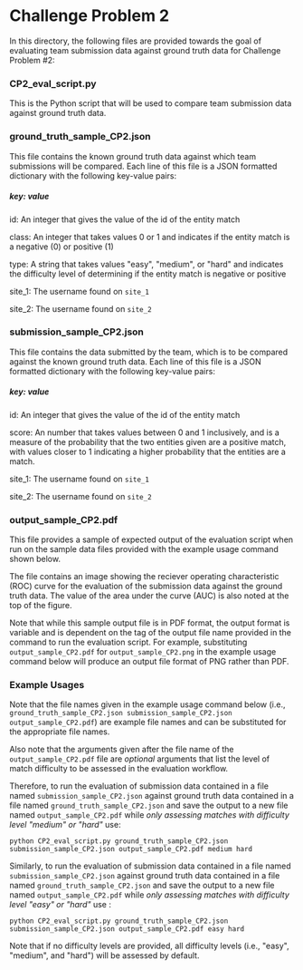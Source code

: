 # Challenge Problem 2

In this directory, the following files are provided towards the goal of evaluating team submission data against ground truth data for Challenge Problem #2:

### CP2_eval_script.py
This is the Python script that will be used to compare team submission data against ground truth data.

### ground_truth_sample_CP2.json
This file contains the known ground truth data against which team submissions will be compared.  Each line of this file is a JSON formatted dictionary with the following key-value pairs:
##### key: value
id: An integer that gives the value of the id of the entity match

class: An integer that takes values 0 or 1 and indicates if the entity match is a negative (0) or positive (1)

type: A string that takes values "easy", "medium", or "hard" and indicates the difficulty level of determining if the entity match is negative or positive

site_1: The username found on `site_1`

site_2: The username found on `site_2`

### submission_sample_CP2.json
This file contains the data submitted by the team, which is to be compared against the known ground truth data.  Each line of this file is a JSON formatted dictionary with the following key-value pairs:
##### key: value
id: An integer that gives the value of the id of the entity match

score: An number that takes values between 0 and 1 inclusively, and is a measure of the probability that the two entities given are a positive match, with values closer to 1 indicating a higher probability that the entities are a match.

site_1: The username found on `site_1`

site_2: The username found on `site_2`

### output_sample_CP2.pdf
This file provides a sample of expected output of the evaluation script when run on the sample data files provided with the example usage command shown below.

The file contains an image showing the reciever operating characteristic (ROC) curve for the evaluation of the submission data against the ground truth data.  The value of the area under the curve (AUC) is also noted at the top of the figure.

Note that while this sample output file is in PDF format, the output format is variable and is dependent on the tag of the output file name provided in the command to run the evaluation script.  For example, substituting `output_sample_CP2.pdf` for `output_sample_CP2.png` in the example usage command below will produce an output file format of PNG rather than PDF.

### Example Usages

Note that the file names given in the example usage command below (i.e., `ground_truth_sample_CP2.json submission_sample_CP2.json output_sample_CP2.pdf`) are example file names and can be substituted for the appropriate file names.

Also note that the arguments given after the file name of the `output_sample_CP2.pdf` file are *optional* arguments that list the level of match difficulty to be assessed in the evaluation workflow.

Therefore, to run the evaluation of submission data contained in a file named `submission_sample_CP2.json` against ground truth data contained in a file named `ground_truth_sample_CP2.json` and save the output to a new file named `output_sample_CP2.pdf` while *only assessing matches with difficulty level "medium" or "hard"* use:

`python CP2_eval_script.py ground_truth_sample_CP2.json submission_sample_CP2.json output_sample_CP2.pdf medium hard`

Similarly, to run the evaluation of submission data contained in a file named `submission_sample_CP2.json` against ground truth data contained in a file named `ground_truth_sample_CP2.json` and save the output to a new file named `output_sample_CP2.pdf` while *only assessing matches with difficulty level "easy" or "hard"* use :

`python CP2_eval_script.py ground_truth_sample_CP2.json submission_sample_CP2.json output_sample_CP2.pdf easy hard`

Note that if no difficulty levels are provided, all difficulty levels (i.e., "easy", "medium", and "hard") will be assessed by default.
